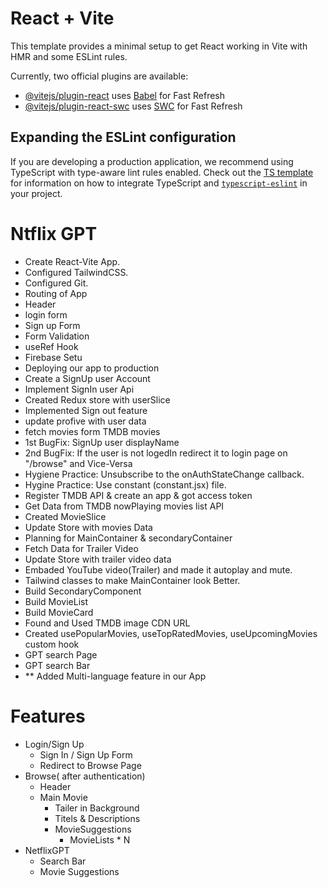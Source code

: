# React + Vite

This template provides a minimal setup to get React working in Vite with HMR and some ESLint rules.

Currently, two official plugins are available:

- [@vitejs/plugin-react](https://github.com/vitejs/vite-plugin-react/blob/main/packages/plugin-react) uses [Babel](https://babeljs.io/) for Fast Refresh
- [@vitejs/plugin-react-swc](https://github.com/vitejs/vite-plugin-react/blob/main/packages/plugin-react-swc) uses [SWC](https://swc.rs/) for Fast Refresh

## Expanding the ESLint configuration

If you are developing a production application, we recommend using TypeScript with type-aware lint rules enabled. Check out the [TS template](https://github.com/vitejs/vite/tree/main/packages/create-vite/template-react-ts) for information on how to integrate TypeScript and [`typescript-eslint`](https://typescript-eslint.io) in your project.

# Ntflix GPT
- Create React-Vite App.
- Configured TailwindCSS.
- Configured Git.
- Routing of App
- Header
- login form
- Sign up Form
- Form Validation
- useRef Hook
- Firebase Setu
- Deploying our app to production
- Create a SignUp user Account
- Implement SignIn  user Api
- Created Redux store with userSlice
- Implemented Sign out feature
- update profive with user data
- fetch movies form TMDB movies
- 1st BugFix: SignUp user displayName
- 2nd BugFix: If the user is not logedIn redirect it to login page on "/browse" and Vice-Versa
- Hygiene Practice: Unsubscribe to the onAuthStateChange callback.
- Hygine Practice: Use constant (constant.jsx) file.
- Register TMDB API & create an app & got access token
- Get Data from TMDB nowPlaying movies list API
- Created MovieSlice
- Update Store with movies Data
- Planning for MainContainer & secondaryContainer
- Fetch Data for Trailer Video
- Update Store with trailer video data
- Embaded YouTube video(Trailer) and made it autoplay and mute.
- Tailwind classes to make MainContainer look Better.
- Build SecondaryComponent
- Build MovieList
- Build MovieCard
- Found and Used TMDB image CDN URL
- Created usePopularMovies, useTopRatedMovies, useUpcomingMovies custom hook
- GPT search Page
- GPT search Bar
- ** Added Multi-language feature in our App

# Features
- Login/Sign Up
    - Sign In / Sign Up Form
    - Redirect to Browse Page
- Browse( after authentication)
    - Header
    - Main Movie
         - Tailer in Background
         - Titels & Descriptions
         - MovieSuggestions
              - MovieLists * N
- NetflixGPT
    - Search Bar
    - Movie Suggestions 